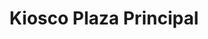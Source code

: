 ---
title: "Kiosco Plaza Principal"
url: /pabellon-de-arteaga/kiosco-plaza-principal/
shop: Kiosk
---